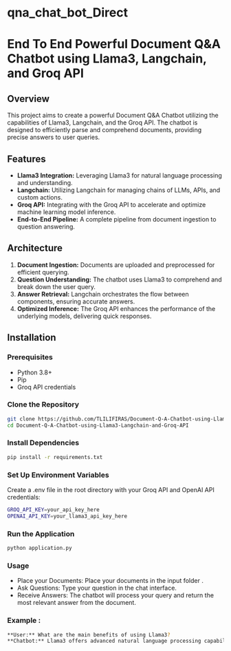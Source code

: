 # qna_chat_bot_Direct
# End To End Powerful Document Q&A Chatbot using Llama3, Langchain, and Groq API

## Overview

This project aims to create a powerful Document Q&A Chatbot utilizing the capabilities of Llama3, Langchain, and the Groq API. The chatbot is designed to efficiently parse and comprehend documents, providing precise answers to user queries.


## Features

- **Llama3 Integration:** Leveraging Llama3 for natural language processing and understanding.
- **Langchain:** Utilizing Langchain for managing chains of LLMs, APIs, and custom actions.
- **Groq API:** Integrating with the Groq API to accelerate and optimize machine learning model inference.
- **End-to-End Pipeline:** A complete pipeline from document ingestion to question answering.

## Architecture



1. **Document Ingestion:** Documents are uploaded and preprocessed for efficient querying.
2. **Question Understanding:** The chatbot uses Llama3 to comprehend and break down the user query.
3. **Answer Retrieval:** Langchain orchestrates the flow between components, ensuring accurate answers.
4. **Optimized Inference:** The Groq API enhances the performance of the underlying models, delivering quick responses.

## Installation

### Prerequisites

- Python 3.8+
- Pip
- Groq API credentials

### Clone the Repository

```bash
git clone https://github.com/TLILIFIRAS/Document-Q-A-Chatbot-using-Llama3-Langchain-and-Groq-API.git
cd Document-Q-A-Chatbot-using-Llama3-Langchain-and-Groq-API
```

### Install Dependencies

```bash
pip install -r requirements.txt
```

### Set Up Environment Variables
Create a .env file in the root directory with your Groq API and OpenAI API credentials:
```bash
GROQ_API_KEY=your_api_key_here
OPENAI_API_KEY=your_llama3_api_key_here
```
### Run the Application

```bash
python application.py
```

### Usage

- Place your Documents:  Place your documents in the input folder .
- Ask Questions: Type your question in the chat interface.
- Receive Answers: The chatbot will process your query and return the most relevant answer from the document.
### Example :
```bash
**User:** What are the main benefits of using Llama3?
**Chatbot:** Llama3 offers advanced natural language processing capabilities, enabling high accuracy in text comprehension and generation. It is also highly scalable for various NLP tasks.
```
